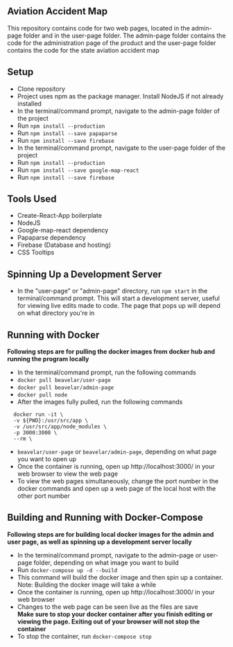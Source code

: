 ## Aviation Accident Map
This repository contains code for two web pages, located in the admin-page folder and in the user-page folder.  The admin-page folder contains the code for the administration page of the product and the user-page folder contains the code for the state aviation accident map

## Setup
- Clone repository
- Project uses npm as the package manager.  Install NodeJS if not already installed
- In the terminal/command prompt, navigate to the admin-page folder of the project
- Run `npm install --production`
- Run `npm install --save papaparse`
- Run `npm install --save firebase`
- In the terminal/command prompt, navigate to the user-page folder of the project
- Run `npm install --production`
- Run `npm install --save google-map-react`
- Run `npm install --save firebase`

## Tools Used
- Create-React-App boilerplate
- NodeJS
- Google-map-react dependency
- Papaparse dependency
- Firebase (Database and hosting)
- CSS Tooltips

## Spinning Up a Development Server
- In the "user-page" or "admin-page" directory, run `npm start` in the terminal/command prompt.  This will start a development server, useful for viewing live edits made to code.  The page that pops up will depend on what directory you're in

## Running with Docker
**Following steps are for pulling the docker images from docker hub and running the program locally**
- In the terminal/command prompt, run the following commands
- `docker pull beavelar/user-page`
- `docker pull beavelar/admin-page`
- `docker pull node`
- After the images fully pulled, run the following commands  
```
  docker run -it \  
  -v ${PWD}:/usr/src/app \  
  -v /usr/src/app/node_modules \  
  -p 3000:3000 \  
  --rm \
```
- `beavelar/user-page` or `beavelar/admin-page`, depending on what page you want to open up
- Once the container is running, open up http://localhost:3000/ in your web browser to view the web page
- To view the web pages simultaneously, change the port number in the docker commands and open up a web page of the local host with the other port number

## Building and Running with Docker-Compose
**Following steps are for building local docker images for the admin and user page, as well as spinning up a development server locally**
- In the terminal/command prompt, navigate to the admin-page or user-page folder, depending on what image you want to build
- Run `docker-compose up -d --build`
- This command will build the docker image and then spin up a container. Note: Building the docker image will take a while
- Once the container is running, open up http://localhost:3000/ in your web browser
- Changes to the web page can be seen live as the files are save  
**Make sure to stop your docker container after you finish editing or viewing the page.  Exiting out of your browser will not stop the container**
- To stop the container, run `docker-compose stop`
